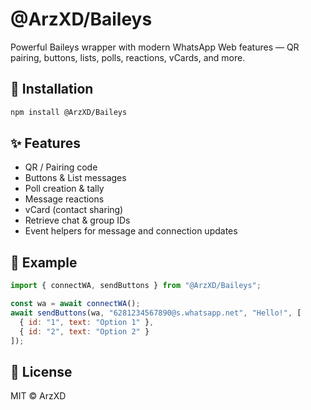 # @ArzXD/Baileys

Powerful Baileys wrapper with modern WhatsApp Web features — QR pairing, buttons, lists, polls, reactions, vCards, and more.

## 🚀 Installation
```bash
npm install @ArzXD/Baileys
```

## ✨ Features
- QR / Pairing code
- Buttons & List messages
- Poll creation & tally
- Message reactions
- vCard (contact sharing)
- Retrieve chat & group IDs
- Event helpers for message and connection updates

## 🧩 Example
```js
import { connectWA, sendButtons } from "@ArzXD/Baileys";

const wa = await connectWA();
await sendButtons(wa, "6281234567890@s.whatsapp.net", "Hello!", [
  { id: "1", text: "Option 1" },
  { id: "2", text: "Option 2" }
]);
```

## 📝 License
MIT © ArzXD
